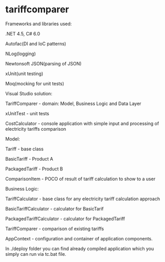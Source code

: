 # tariffcomparer
Frameworks and libraries used:

.NET 4.5, C# 6.0

Autofac(DI and IoC patterns)

NLog(logging)

Newtonsoft JSON(parsing of JSON)

xUnit(unit testing)

Moq(mocking for unit tests)


Visual Studio solution:

TariffComparer - domain: Model, Business Logic and Data Layer

xUnitTest - unit tests

CostCalculator - console application with simple input and processing of electricity tariffs comparison


Model:

Tariff - base class

BasicTariff - Product A

PackagedTariff - Product B

ComparisonItem - POCO of result of tariff calculation to show to a user


Business Logic:

TariffCalculator - base class for any electricity tariff calculation approach

BasicTariffCalculator - calculator for BasicTarif

PackagedTariffCalculator - calculator for PackagedTariff

TariffComparer - comparison of existing tariffs


AppContext - configuration and container of application components.

In ./deploy folder you can find already compiled application which you simply can run via tc.bat file.
